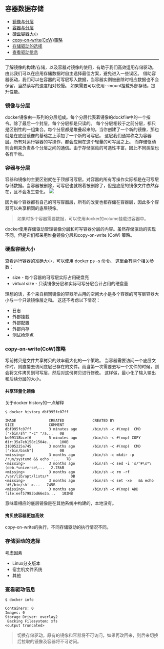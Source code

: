 ## 容器数据存储
* [镜像与分层](#镜像与分层)
* [容器与分层](#容器与分层)
* [硬盘容器大小](#硬盘容器大小)
* [copy-on-write(CoW)策略](#copy-on-writecow策略)
* [存储驱动的选择](#存储驱动的选择)
* [查看驱动信息](#查看驱动信息)
---
了解镜像的构建/存储，以及容器对镜像的使用，有助于我们高效运用存储驱动。由此我们可以在应用存储数据时自主选择最佳方案，避免进入一些误区。
借助容器驱动，我们可以在容器的可写层写入数据，当容器实例被删除时相应数据也不会保留，当然读写的速度相对较慢。
如果需要可以使用--mount挂载外部存储，提升性能。

### 镜像与分层
docker镜像由一系列的分层组成。每个分层代表着镜像的dockfile中的一个指令。除了最后一个封层，每个分层都是只读的。
每个分层相较于之前分层，都只是区别性的一组集合。每个分层都是堆叠起来的。当你创建了一个新的镜像，那也就是在底层镜像的基础之上添加了一个新的可写层。
这层我们通常称之为容器层。所有对运行容器的写操作，都会应用在这个轻量的可写层之上。
而存储驱动则会用来负责各个分层之间的通信。由于存储驱动的可选性丰富，因此不同类型也各有千秋。

### 容器与分层
容器和镜像的主要区别就在于顶部可写层。对容器的所有写操作实际都是在可写层存储数据。当容器被删除，可写层也就跟着被删除了，但是底层的镜像文件依然存在，且不会发生变化。
![](https://docs.docker.com/storage/storagedriver/images/sharing-layers.jpg)

因为每个容器都有自己的可写容器层，所有的改变也都存储在容器层，因此多个容器可以共享相同的底层镜像。
> 如果时多个容器需要数据，可以使用docker的volume挂载进容器中。

docker使用存储驱动管理镜像分层和可写容器分层的内容。虽然存储驱动的实现不同，但是它们都采用堆叠镜像分层和copy-on-write (CoW) 策略。

### 硬盘容器大小
查看运行容器的准确大小，可以使用 docker ps -s 命令。
这里会有两个相关参数：
* size - 每个容器的可写层实际占用硬盘亮
* virtual size - 只读镜像分层和实际可写分层合计占用的硬盘量

理想的话，多个来自相同镜像的容器所占用的空间大小是多个容器的可写层容器大小与一个只读镜像层之和。
这还不考虑以下情况：
* 日志
* 外部挂载
* 外部配置
* 外部内存
* 测试检测点

### copy-on-write(CoW)策略
写前拷贝是文件共享拷贝的效率最大化的一个策略。
当容器需要访问一个底层文件时，则直接去访问底层已存在的文件。而当第一次需要去写一个文件的时候，则会将文件拷贝到可写层，然后对这份拷贝进行修改。
这样做，最小化了输入输出和后续分层的大小。

#### 共享轻量化镜像
关于docker history的一点解释
```
$ docker history dbf995fc07ff

IMAGE               CREATED             CREATED BY                                      SIZE                COMMENT
dbf995fc07ff        3 minutes ago       /bin/sh -c #(nop)  CMD ["/bin/sh" "-c" "/a...   0B                  
bd09118bcef6        5 minutes ago       /bin/sh -c #(nop) COPY dir:35a7eb158c1504e...   100B                
31005225a745        3 months ago        /bin/sh -c #(nop)  CMD ["/bin/bash"]            0B                  
<missing>           3 months ago        /bin/sh -c mkdir -p /run/systemd && echo '...   7B                  
<missing>           3 months ago        /bin/sh -c sed -i 's/^#\s*\(deb.*universe\...   2.78kB              
<missing>           3 months ago        /bin/sh -c rm -rf /var/lib/apt/lists/*          0B                  
<missing>           3 months ago        /bin/sh -c set -xe   && echo '#!/bin/sh' >...   745B                
<missing>           3 months ago        /bin/sh -c #(nop) ADD file:eef57983bd66e3a...   103MB 
```
<missing>意味着相应的底层镜像是在其他系统中构建的，本地没有。
  
#### 拷贝使容器更加高效
copy-on-write的执行，不同存储驱动的执行情况不同。

### 存储驱动的选择
考虑因素
* Linux分支版本
* 宿主机文件系统
* 其他

### 查看驱动信息
```
$ docker info

Containers: 0
Images: 0
Storage Driver: overlay2
 Backing Filesystem: xfs
<output truncated>
```
> 切换存储驱动，原有的镜像和容器将不可访问，如果再改回来，则后来切换后拉取的镜像及容器将不可访问。
